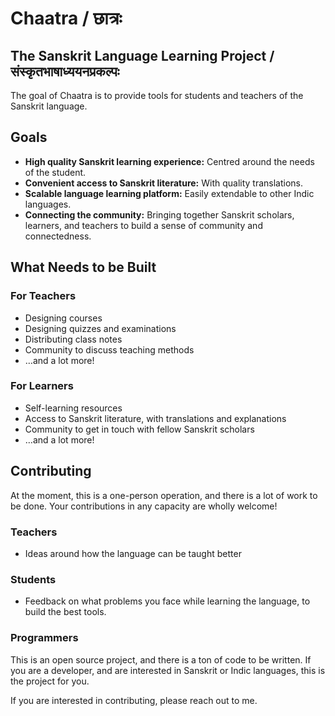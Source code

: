 # Chaatra / छात्रः

## The Sanskrit Language Learning Project / संस्कृतभाषाध्ययनप्रकल्पः

The goal of Chaatra is to provide tools for students and teachers of the Sanskrit language.

## Goals

- **High quality Sanskrit learning experience:** Centred around the needs of the student.
- **Convenient access to Sanskrit literature:** With quality translations.
- **Scalable language learning platform:** Easily extendable to other Indic languages.
- **Connecting the community:** Bringing together Sanskrit scholars, learners, and teachers to build a sense of community and connectedness.

## What Needs to be Built

### For Teachers
- Designing courses
- Designing quizzes and examinations 
- Distributing class notes 
- Community to discuss teaching methods
- …and a lot more!

### For Learners 
- Self-learning resources
- Access to Sanskrit literature, with translations and explanations
- Community to get in touch with fellow Sanskrit scholars
- …and a lot more!

## Contributing

At the moment, this is a one-person operation, and there is a lot of work to be done. Your contributions in any capacity are wholly welcome!

### Teachers
- Ideas around how the language can be taught better

### Students 
- Feedback on what problems you face while learning the language, to build the best tools.

### Programmers 
This is an open source project, and there is a ton of code to be written. If you are a developer, and are interested in Sanskrit or Indic languages, this is the project for you.

If you are interested in contributing, please reach out to me.
